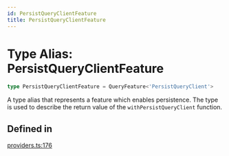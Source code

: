 ```yaml
---
id: PersistQueryClientFeature
title: PersistQueryClientFeature
---
```


# Type Alias: PersistQueryClientFeature

```ts
type PersistQueryClientFeature = QueryFeature<'PersistQueryClient'>
```

A type alias that represents a feature which enables persistence.
The type is used to describe the return value of the `withPersistQueryClient` function.

## Defined in

[providers.ts:176](https://github.com/TanStack/query/blob/main/packages/angular-query-experimental/src/providers.ts#L176)
